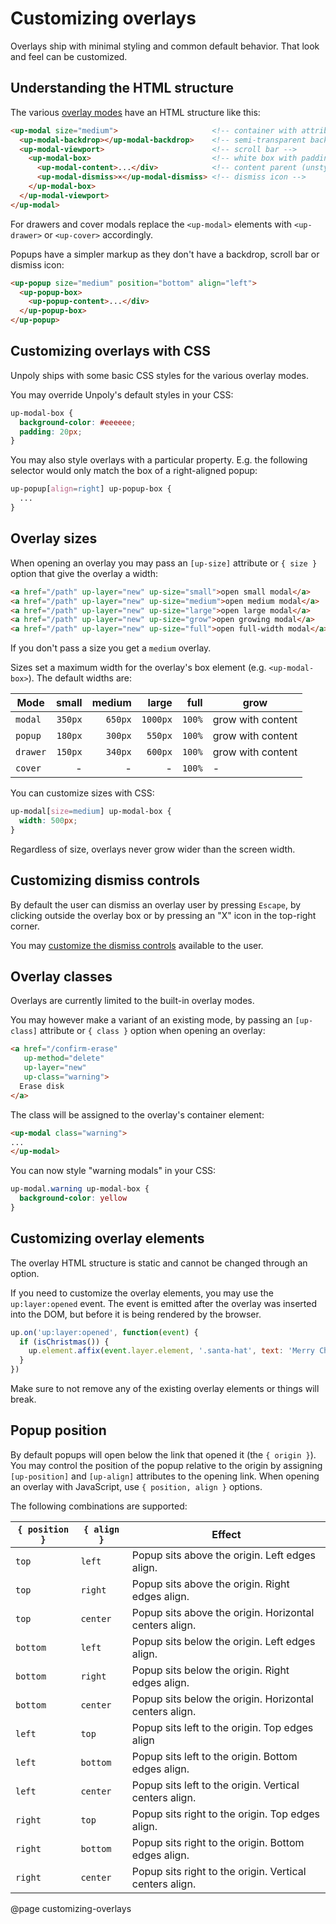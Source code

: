 Customizing overlays
====================

Overlays ship with minimal styling and common default behavior.
That look and feel can be customized.


Understanding the HTML structure
--------------------------------

The various [overlay modes](/up.layer.mode) have an HTML structure like this:

```html
<up-modal size="medium">                     <!-- container with attributes -->
  <up-modal-backdrop></up-modal-backdrop>    <!-- semi-transparent background -->
  <up-modal-viewport>                        <!-- scroll bar -->
    <up-modal-box>                           <!-- white box with padding -->
      <up-modal-content>...</div>            <!-- content parent (unstyled) -->
      <up-modal-dismiss>×</up-modal-dismiss> <!-- dismiss icon -->
    </up-modal-box>
  </up-modal-viewport>
</up-modal>
```

For drawers and cover modals replace the `<up-modal>` elements with `<up-drawer>` or `<up-cover>` accordingly.

Popups have a simpler markup as they don't have a backdrop, scroll bar or dismiss icon:

```html
<up-popup size="medium" position="bottom" align="left">
  <up-popup-box>
    <up-popup-content>...</div>
  </up-popup-box>
</up-popup>
```


Customizing overlays with CSS
-----------------------------

Unpoly ships with some basic CSS styles for the various overlay modes.

You may override Unpoly's default styles in your CSS:

```css
up-modal-box {
  background-color: #eeeeee;
  padding: 20px;
}
```

You may also style overlays with a particular property.
E.g. the following selector would only match the box of a right-aligned popup:

```css
up-popup[align=right] up-popup-box {
  ...
}
```


Overlay sizes
-------------

When opening an overlay you may pass an `[up-size]` attribute or `{ size }` option that give the overlay a width:

```html
<a href="/path" up-layer="new" up-size="small">open small modal</a>
<a href="/path" up-layer="new" up-size="medium">open medium modal</a>
<a href="/path" up-layer="new" up-size="large">open large modal</a>
<a href="/path" up-layer="new" up-size="grow">open growing modal</a>
<a href="/path" up-layer="new" up-size="full">open full-width modal</a>
```

If you don't pass a size you get a `medium` overlay.

Sizes set a maximum width for the overlay's box element (e.g. `<up-modal-box>`). The default widths are:

| Mode     | small   | medium  | large     | full   | grow              |
|----------|--------:|--------:|----------:|-------:|-------------------|
| `modal`  | `350px` | `650px` | `1000px`  | `100%` | grow with content |
| `popup`  | `180px` | `300px` | `550px`   | `100%` | grow with content |
| `drawer` | `150px` | `340px` | `600px`   | `100%` | grow with content |
| `cover`  | -       | -       | -         | `100%` | -                 |

You can customize sizes with CSS:

```css
up-modal[size=medium] up-modal-box {
  width: 500px;
}
```

Regardless of size, overlays never grow wider than the screen width.


Customizing dismiss controls
----------------------------

By default the user can dismiss an overlay user by pressing `Escape`, by clicking outside the overlay box
or by pressing an "X" icon in the top-right corner.

You may [customize the dismiss controls](/closing-overlays#customizing-dismiss-controls)
available to the user.



Overlay classes
---------------

Overlays are currently limited to the built-in overlay modes.

You may however make a variant of an existing mode, by passing an `[up-class]` attribute or `{ class }` option
when opening an overlay:

```html
<a href="/confirm-erase"
   up-method="delete"
   up-layer="new"
   up-class="warning">
  Erase disk
</a>
```

The class will be assigned to the overlay's container element:

```html
<up-modal class="warning">
...
</up-modal>
```

You can now style "warning modals" in your CSS:

```css
up-modal.warning up-modal-box {
  background-color: yellow
}
```


Customizing overlay elements
----------------------------

The overlay HTML structure is static and cannot be changed through an option.

If you need to customize the overlay elements, you may use the `up:layer:opened` event.
The event is emitted after the overlay was inserted into the DOM, but before it is
being rendered by the browser.

```js
up.on('up:layer:opened', function(event) {
  if (isChristmas()) {
    up.element.affix(event.layer.element, '.santa-hat', text: 'Merry Christmas!')
  }
})
```

Make sure to not remove any of the existing overlay elements or things will break.


Popup position
--------------

By default popups will open below the link that opened it (the `{ origin }`).
You may control the position of the popup relative to the origin by assigning
`[up-position]` and `[up-align]` attributes to the opening link. When opening
an overlay with JavaScript, use `{ position, align }` options.

The following combinations are supported:

| `{ position }` | `{ align }` | Effect                                                  |
|----------------|-------------|---------------------------------------------------------|
| `top`          | `left`      | Popup sits above the origin. Left edges align.          |
| `top`          | `right`     | Popup sits above the origin. Right edges align.         |
| `top`          | `center`    | Popup sits above the origin. Horizontal centers align.  |
| `bottom`       | `left`      | Popup sits below the origin. Left edges align.          |
| `bottom`       | `right`     | Popup sits below the origin. Right edges align.         |
| `bottom`       | `center`    | Popup sits below the origin. Horizontal centers align.  |
| `left`         | `top`       | Popup sits left to the origin. Top edges align          |
| `left`         | `bottom`    | Popup sits left to the origin. Bottom edges align.      |
| `left`         | `center`    | Popup sits left to the origin. Vertical centers align.  |
| `right`        | `top`       | Popup sits right to the origin. Top edges align.        |
| `right`        | `bottom`    | Popup sits right to the origin. Bottom edges align.     |
| `right`        | `center`    | Popup sits right to the origin. Vertical centers align. |

@page customizing-overlays

